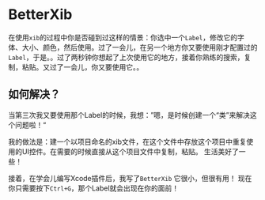 BetterXib
=========
在使用`xib`的过程中你是否碰到过这样的情景：你选中一个`Label`，修改它的字体、大小、颜色，然后使用。过了一会儿，在另一个地方你又要使用刚才配置过的`Label`，于是。。过了两秒钟你想起了上次使用它的地方，接着你熟练的搜索，复制，粘贴。又过了一会儿，你又要使用它。。

如何解决？
--------

当第三次我又要使用那个Label的时候，我想：”嗯，是时候创建一个“类”来解决这个问题啦！“

我的做法是：建一个以项目命名的xib文件，在这个文件中存放这个项目中重复使用的UI控件。在需要的时候直接从这个项目文件中复制，粘贴。
生活美好了一些！

接着，在学会儿编写Xcode插件后，我写了`BetterXib`
它很小，但很有用！
现在你只需要按下`Ctrl+G`，那个Label就会出现在你的面前！
